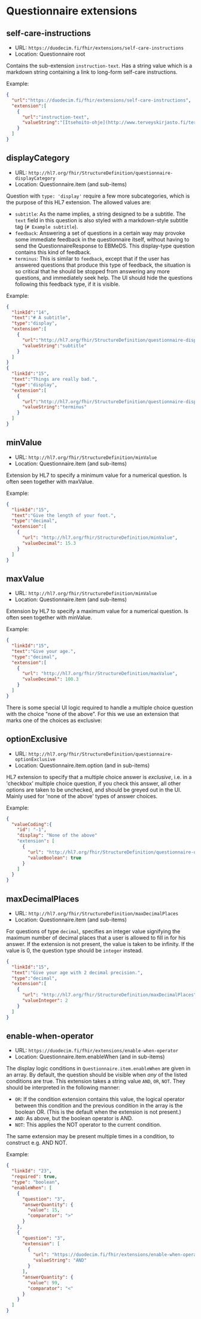 # Questionnaire extensions

## self-care-instructions

* URL: `https://duodecim.fi/fhir/extensions/self-care-instructions`
* Location: Questionnaire root

Contains the sub-extension `instruction-text`. Has a string value which is a markdown string containing a link to long-form self-care instructions.

Example:

```json
{
  "url":"https://duodecim.fi/fhir/extensions/self-care-instructions",
  "extension":[
    {
      "url":"instruction-text",
      "valueString":"[Itsehoito-ohje](http://www.terveyskirjasto.fi/terveyskirjasto/tk.koti?p_artikkeli=dlk01167)"
    }
  ]
}
```

## displayCategory

* URL: `http://hl7.org/fhir/StructureDefinition/questionnaire-displayCategory`
* Location: Questionnaire.item (and sub-items)

Question with `type: 'display'` require a few more subcategories, which is the purpose of this HL7 extension. The allowed values are:

* `subtitle`: As the name implies, a string designed to be a subtitle. The `text` field in this question is also styled with a markdown-style subtitle tag (`# Example subtitle`).
* `feedback`: Answering a set of questions in a certain way may provoke some immediate feedback in the questionnaire itself, without having to send the QuestionnaireResponse to EBMeDS. This display-type question contains this kind of feedback.
* `terminus`: This is similar to `feedback`, except that if the user has answered questions that produce this type of feedback, the situation is so critical that he should be stopped from answering any more questions, and immediately seek help. The UI should hide the questions following this feedback type, if it is visible.

Example:

```json
{
  "linkId":"14",
  "text":"# A subtitle",
  "type":"display",
  "extension":[
    {
      "url":"http://hl7.org/fhir/StructureDefinition/questionnaire-displayCategory",
      "valueString":"subtitle"
    }
  ]
}
{
  "linkId":"15",
  "text":"Things are really bad.",
  "type":"display",
  "extension":[
    {
      "url":"http://hl7.org/fhir/StructureDefinition/questionnaire-displayCategory",
      "valueString":"terminus"
    }
  ]
}
```

## minValue

* URL: `http://hl7.org/fhir/StructureDefinition/minValue`
* Location: Questionnaire.item (and sub-items)

Extension by HL7 to specify a minimum value for a numerical question. Is often seen together with maxValue.

Example:

```json
{
  "linkId":"15",
  "text":"Give the length of your foot.",
  "type":"decimal",
  "extension":[
    {
      "url": "http://hl7.org/fhir/StructureDefinition/minValue",
      "valueDecimal": 15.3
    }
  ]
}
```

## maxValue

* URL: `http://hl7.org/fhir/StructureDefinition/minValue`
* Location: Questionnaire.item (and sub-items)

Extension by HL7 to specify a maximum value for a numerical question. Is often seen together with minValue.

Example:

```json
{
  "linkId":"15",
  "text":"Give your age.",
  "type":"decimal",
  "extension":[
    {
      "url": "http://hl7.org/fhir/StructureDefinition/maxValue",
      "valueDecimal": 100.3
    }
  ]
}
```

There is some special UI logic required to handle a multiple choice question with the choice "none of the above". For this we use an extension that marks one of the choices as exclusive:

## optionExclusive

* URL: `http://hl7.org/fhir/StructureDefinition/questionnaire-optionExclusive`
* Location: Questionnaire.item.option (and in sub-items)

HL7 extension to specify that a multiple choice answer is *exclusive*, i.e. in a 'checkbox' multiple choice question, if you check this answer, all other options are taken to be unchecked, and should be greyed out in the UI. Mainly used for 'none of the above' types of answer choices.

Example:

```json
{
  "valueCoding":{
    "id": "-1",
    "display": "None of the above"
    "extension": [
      {
        "url": "http://hl7.org/fhir/StructureDefinition/questionnaire-optionExclusive",
        "valueBoolean": true
      }
    ]
  }
}
```

## maxDecimalPlaces

* URL: `http://hl7.org/fhir/StructureDefinition/maxDecimalPlaces`
* Location: Questionnaire.item (and sub-items)

For questions of type `decimal`, specifies an integer value signifying the maximum number of decimal places that a user is allowed to fill in for his answer. If the extension is not present, the value is taken to be infinity. If the value is 0, the question type should be `integer` instead.

```json
{
  "linkId":"15",
  "text":"Give your age with 2 decimal precision.",
  "type":"decimal",
  "extension":[
    {
      "url": "http://hl7.org/fhir/StructureDefinition/maxDecimalPlaces",
      "valueInteger": 2
    }
  ]
}
```

## enable-when-operator

* URL: `https://duodecim.fi/fhir/extensions/enable-when-operator`
* Location: Questionnaire.item.enableWhen (and in sub-items)

The display logic conditions in `Questionnaire.item.enableWhen` are given in an array. By default, the question should be visible when *any* of the listed conditions are true. This extension takes a string value `AND`, `OR`, `NOT`. They should be interpreted in the following manner:

* `OR`: If the condition extension contains this value, the logical operator between this condition and the previous condition in the array is the boolean OR. (This is the default when the extension is not present.)
* `AND`: As above, but the boolean operator is AND.
* `NOT`: This applies the NOT operator to the current condition.

The same extension may be present multiple times in a condition, to construct e.g. AND NOT.

Example:

```json
{
  "linkId": "23",
  "required": true,
  "type": "boolean",
  "enableWhen": [
    {
      "question": "3",
      "answerQuantity": {
        "value": 15,
        "comparator": ">"
      }
    },
    {
      "question": "3",
      "extension": [
        {
          "url": "https://duodecim.fi/fhir/extensions/enable-when-operator",
          "valueString": "AND"
        }
      ],
      "answerQuantity": {
        "value": 99,
        "comparator": "<"
      }
    }
  ]
}
```